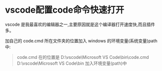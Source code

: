 # vscode配置code命令快速打开

vscode 是我最喜欢的编辑器之一,主要原因就是这个编译器打开速度快,而且插件多。

加自己的 code.cmd 所在文件夹的位置加入 windows 的环境变量(系统变量)path 中:

> code.cmd 在的位置是 D:\vscode\Microsoft VS Code\bin\code.cmd
> D:\vscode\Microsoft VS Code\bin 加入环境变量(path)中
